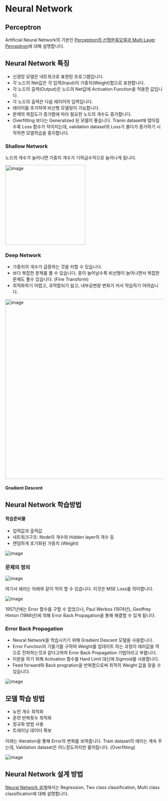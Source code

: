 # Neural Network

## Perceptron

Artificial Neural Network의 기본인 [Perceptron의 선형분류모델과 Multi Layer Perceptron](https://github.com/kyopark2014/ML-Algorithms/blob/main/perceptron.md)에 대해 설명합니다. 

## Neural Network 특징 

- 신경망 모델은 네트워크로 표현된 프로그램입니다.
- 각 노드의 Net값은 각 입력(Input)이 가중치(Weight)합으로 표현합니다.
- 각 노드의 출력(Output)은 노드의 Net값에 Activation Function을 적용한 값입니다.
- 각 노드의 출력은 다음 레이어의 입력입니다.
- 레이어를 추가하여 비선형 모델링이 가능합니다.
- 문제의 복잡도가 증가함에 따라 필요한 노드의 개수도 증가합니다.
- Overfitting 보다는 Generalized 된 모델이 좋습니다. Tranin dataset에 많아질수록 Loss 함수가 작아지는데, validation dataset의 Loss가 줄다가 증가하기 시작하면 모델학습을 중지합니다. 

### Shallow Network

노드의 개수가 늘어나면 가중치 개수가 기하급수적으로 늘어나게 됩니다. 

<img width="255" alt="image" src="https://user-images.githubusercontent.com/52392004/187060127-33725f3a-40d1-4842-b36c-913a0e67430e.png">

### Deep Network

- 가중치의 개수가 급증하는 것을 피할 수 있습니다.
- 보다 복잡한 문제를 풀 수 있습니다. 층이 늘어날수록 비선형이 늘어나면서 복잡한 문제도 풀수 있습니다. (Fine Transform)
- 최적화하기 어렵고, 과적합되기 쉽고, 내부공변량 변화가 커서 학습하기 어려습니다.

<img width="574" alt="image" src="https://user-images.githubusercontent.com/52392004/187060185-99e36ba2-f90d-4b51-91c8-e0f8ddcb05b8.png">

#### Gradient Descent 



## Neural Network 학습방법 

#### 학습준비물

- 입력값과 출력값
- 네트워크구조: Node의 개수와 Hidden layer의 개수 등
- 랜덤하게 초기화된 가중치 (Weight)

![image](https://user-images.githubusercontent.com/52392004/187053154-be27fb5d-8321-4fb7-aeeb-c2805ebd6093.png)

### 문제의 정의 

![image](https://user-images.githubusercontent.com/52392004/187053314-5ce8d8cc-8569-49a7-9cc7-5a3793938eb2.png)

여기서 에러는 아래와 같이 적의 할 수 있습니다. 이것은 MSE Loss를 의미합니다. 

![image](https://user-images.githubusercontent.com/52392004/187053252-e341f296-587f-4947-8fdb-c4ea75664848.png)

1957년에는 Error 함수를 구할 수 없었으나, Paul Werbos (1974년), Geoffrey Hinton (1986년)에 의해 Error Back Propagation을 통해 해결할 수 있게 됩니다. 

### Error Back Propagation

- Neural Network을 학습시키기 위해 Gradient Descent 모델을 사용합니다.
- Error Function의 기울기를 구하여 Weight를 업데이트 하는 과정이 에러값을 역으로 전파하는것과 같다고하여 Error Back Propagation 기법이라고 부릅니다.
- 미분을 하기 위해 Activation 함수를 Hard Limit 대신에 Sigmoid를 사용합니다. 
- Feed forward와 Back progration을 반복함으로써 최적의 Weight 값을 찾을 수 있습니다. 

![image](https://user-images.githubusercontent.com/52392004/187053501-b317063c-fec9-4f63-8593-c865d521be64.png)


## 모델 학습 방법 

- 뉴런 개수 최적화
- 훈련 반복횟수 최적화
- 정규화 방법 사용
- 트레이닝 데이터 확보

아래는 itteration을 통해 Error의 변화를 보여줍니다. Train dataset의 에러는 계속 주는데, Validation dataset은 어느정도까지만 줄어듭니다. (Overfitting)

![image](https://user-images.githubusercontent.com/52392004/187053619-9ad1fe1c-a4b8-469c-b32d-0cfebb277e25.png)

## Neural Network 설계 방법

[Neural Network 설계](https://github.com/kyopark2014/ML-Algorithms/blob/main/neural-network-design.md)에서는 Regression, Two class classification, Multi class classification에 대해 설명합니다. 
